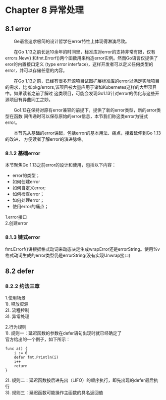 # Chapter 8 异常处理

## 8.1 error

&emsp;&emsp;Ge语言追求极简的设计哲学在error特性上体现得淋澳尽致。

&emsp;&emsp;在Go 1.13之前长达10余年的时间里，标准库对error的支持非常有限，仅有errors.New()
和fmt.Errorf()两个函数用来构造error实例。然而Go语言仅提供了eror的内置接口定义
(type error interface)，这样开发者可以定义任何类型的error，并可以存储任意的内容。

&emsp;&emsp;在Go 1.13之前，已经有很多开源项目试图扩展标准库的error以满足实际项目的需求，比
如pkg/errors,该项目被大量应用于诸如Kubernetes这样的大型项目中。如果读者之前了解过
这类项目，可能会发现Go1.13针对error的优化与这些开源项目有异曲同工之妙。

&emsp;&emsp;Go1.13在保持对原有error兼容的前提下，提供了新的error类型，新的error类型在函数
间传递时可以保存原始的error信息，本节我们称这类error为链式error。

&emsp;&emsp;本节先从基础的error讲起，包括error的基本用法、痛点，接着延伸到Go 1.13的改进，
方便读者了解error的演进脉络。

### 8.1.2 基础error

本节聚焦Go 1.13之前error的设计和使用，包括以下内容：
- error的类型；
- 如何创建error
- 如何自定义error;
- 如何检查error；
- 如何处理error；
- 使用error的痛点；

1.error接口  
2.创建error

### 8.1.3 链式error

fmt.Errorf()讲根据格式动词来动态决定生成wrapError还是errorString。使用%v格式动词生成的error类型仍是errorString(没有实现Unwrap接口)

## 8.2 defer

### 8.2.2 约法三章

1.使用场景   
1). 释放资源  
2). 流程控制  
3). 异常处理

2.行为规则  
1). 规则一：延迟函数的参数在defer语句出现时就已经确定了  
官方给出的一个例子，如下所示：  
```text
func a() {
    i := 0
    defer fmt.Println(i)
    i++
    return    
}
```

2). 规则二：延迟函数按后进先出（LIFO）的顺序执行，即先出现的defer最后执行  
3). 规则三：延迟函数可能操作主函数的具名返回值